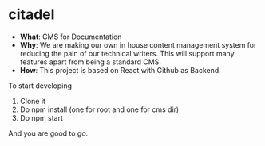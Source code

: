 # citadel
* **What**: CMS for Documentation
* **Why**: We are making our own in house content management system for reducing the pain of our technical writers.
     This will support many features apart from being a standard CMS.
* **How**: This project is based on React with Github as Backend.

To start developing
1. Clone it
2. Do npm install (one for root and one for cms dir)
3. Do npm start

And you are good to go. 


